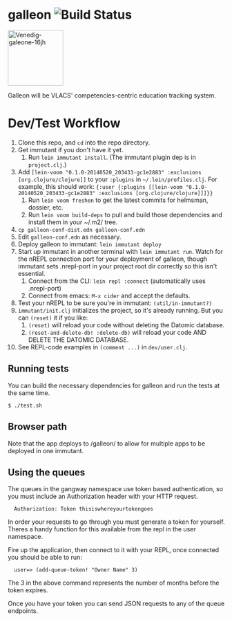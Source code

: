 # galleon ![Build Status](https://codeship.io/projects/035476f0-c1c7-0131-1fe6-32e2a52506a5/status)

<a title="By Myriam Thyes (Own work) [CC-BY-SA-3.0 (http://creativecommons.org/licenses/by-sa/3.0) or GFDL (http://www.gnu.org/copyleft/fdl.html)], via Wikimedia Commons" href="http://commons.wikimedia.org/wiki/File%3AVenedig-galeone-16jh.jpg"><img width="128" alt="Venedig-galeone-16jh" src="http://upload.wikimedia.org/wikipedia/commons/thumb/2/2e/Venedig-galeone-16jh.jpg/128px-Venedig-galeone-16jh.jpg"/></a>

Galleon will be VLACS' competencies-centric education tracking system.

Dev/Test Workflow
=======

1. Clone this repo, and ```cd``` into the repo directory.
1. Get immutant if you don't have it yet.
    1. Run ```lein immutant install```. (The immutant plugin dep is in ```project.clj```.)
1. Add ```[lein-voom "0.1.0-20140520_203433-gc1e2883" :exclusions [org.clojure/clojure]]``` to your
   ```:plugins``` in ```~/.lein/profiles.clj```. For example, this should work:
   ```{:user {:plugins [[lein-voom "0.1.0-20140520_203433-gc1e2883" :exclusions [org.clojure/clojure]]]}}```
    1. Run ```lein voom freshen``` to get the latest commits for helmsman, dossier, etc.
    1. Run ```lein voom build-deps``` to pull and build those dependencies and install them in your ~/.m2/ tree.
1. ```cp galleon-conf-dist.edn galleon-conf.edn```
1. Edit ```galleon-conf.edn``` as necessary.
1. Deploy galleon to immutant: ```lein immutant deploy```
1. Start up immutant in another terminal with ```lein immutant run```. Watch for the nREPL connection port for your deployment of galleon, though immutant sets .nrepl-port in your project root dir correctly so this isn't essential.
    1. Connect from the CLI: ```lein repl :connect``` (automatically uses .nrepl-port)
    1. Connect from emacs: ```M-x cider``` and accept the defaults.
1. Test your nREPL to be sure you're in immutant: ```(util/in-immutant?)```
1. ```immutant/init.clj``` initializes the project, so it's already running. But you can ```(reset)``` it if you like:
    1. ```(reset)``` will reload your code without deleting the Datomic database.
    1. ```(reset-and-delete-db! :delete-db)``` will reload your code AND DELETE THE DATOMIC DATABASE.
1. See REPL-code examples in ```(comment ...)``` in ```dev/user.clj```.

## Running tests
You can build the necessary dependencies for galleon and run the tests at the same time.

```$ ./test.sh```

## Browser path
Note that the app deploys to /galleon/ to allow for multiple apps to be deployed
in one immutant.

## Using the queues
The queues in the gangway namespace use token based authentication, so you must include an Authorization header with your HTTP request.

```
  Authorization: Token thisiswhereyourtokengoes
```

In order your requests to go through you must generate a token for yourself.
Theres a handy function for this available from the repl in the user namespace.

Fire up the application, then connect to it with your REPL, once connected you
should be able to run:

```
  user=> (add-queue-token! "Owner Name" 3) 
```

The 3 in the above command represents the number of months before the token expires.

Once you have your token you can send JSON requests to any of the queue endpoints.
